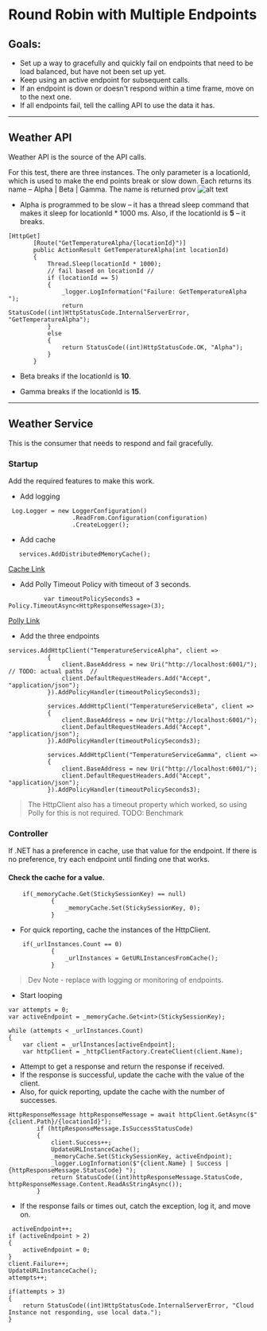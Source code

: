 ﻿# Round Robin with Multiple Endpoints
## Goals: 
- Set up a way to gracefully and quickly fail on endpoints that need to be load balanced, but have not been set up yet.
- Keep using an active endpoint for subsequent calls.
- If an endpoint is down or doesn't respond within a time frame, move on to the next one.
- If all endpoints fail, tell the calling API to use the data it has.
----

## Weather API 
Weather API is the source of the API calls.  

For this test, there are three instances.  The only parameter is a locationId, which is used to make the end points break or slow down.
Each returns its name – Alpha | Beta | Gamma.
The name is returned prov
![alt text](weatherapi1.png)


- Alpha is programmed to be slow – it has a thread sleep command that makes it sleep for locationId * 1000 ms.  Also, if the locationId is **5** – it breaks.

 ```CSharp
 [HttpGet]
        [Route("GetTemperatureAlpha/{locationId}")]
        public ActionResult GetTemperatureAlpha(int locationId)
        {
            Thread.Sleep(locationId * 1000);
            // fail based on locationId //
            if (locationId == 5)
            {
                _logger.LogInformation("Failure: GetTemperatureAlpha ");
                return StatusCode((int)HttpStatusCode.InternalServerError, "GetTemperatureAlpha");
            }
            else
            {
                return StatusCode((int)HttpStatusCode.OK, "Alpha");
            }
        }
```

- Beta breaks if the locationId is **10**.

- Gamma breaks if the locationId is **15**.


 ---

 ## Weather Service
This is the consumer that needs to respond and fail gracefully.

 ### Startup
 Add the required features to make this work.

 - Add logging
 ```CSharp
  Log.Logger = new LoggerConfiguration()
                   .ReadFrom.Configuration(configuration)
                   .CreateLogger();
 ```

 - Add cache
 ```CSharp
    services.AddDistributedMemoryCache();
 ```
 [Cache Link]( https://docs.microsoft.com/en-us/aspnet/core/performance/caching/memory?view=aspnetcore-6.0#use-setsize-size-and-sizelimit-to-limit-cache-size)

 - Add Polly Timeout Policy with timeout of 3 seconds.

  ```CSharp
            var timeoutPolicySeconds3 = Policy.TimeoutAsync<HttpResponseMessage>(3);
 ```
 [Polly Link](https://github.com/App-vNext/Polly/wiki/Polly-and-HttpClientFactory)

 - Add the three endpoints
 ```CSharp
 services.AddHttpClient("TemperatureServiceAlpha", client =>
            {
                client.BaseAddress = new Uri("http://localhost:6001/"); // TODO: actual paths  //
                client.DefaultRequestHeaders.Add("Accept", "application/json");
            }).AddPolicyHandler(timeoutPolicySeconds3); 

            services.AddHttpClient("TemperatureServiceBeta", client =>
            {
                client.BaseAddress = new Uri("http://localhost:6001/");
                client.DefaultRequestHeaders.Add("Accept", "application/json");
            }).AddPolicyHandler(timeoutPolicySeconds3); 

            services.AddHttpClient("TemperatureServiceGamma", client =>
            {
                client.BaseAddress = new Uri("http://localhost:6001/");
                client.DefaultRequestHeaders.Add("Accept", "application/json");
            }).AddPolicyHandler(timeoutPolicySeconds3);
 ```

> The HttpClient also has a timeout property which worked, so using Polly for this is not required. TODO: Benchmark


### Controller 
If .NET has a preference in cache, use that value for the endpoint.  If there is no preference, try each endpoint until finding one that works.

#### Check the cache for a value.
```CSharp
    if(_memoryCache.Get(StickySessionKey) == null)
            {
                _memoryCache.Set(StickySessionKey, 0);
            }
```

- For quick reporting, cache the instances of the HttpClient.
```CSharp 
    if(_urlInstances.Count == 0)
            {
                _urlInstances = GetURLInstancesFromCache();
            }
```
> Dev Note - replace with logging or monitoring of endpoints.

- Start looping 
```CSharp
var attempts = 0;
var activeEndpoint = _memoryCache.Get<int>(StickySessionKey);

while (attempts < _urlInstances.Count)
{
    var client = _urlInstances[activeEndpoint];
    var httpClient = _httpClientFactory.CreateClient(client.Name);

```

- Attempt to get a response and return the response if received.
- If the response is successful, update the cache with the value of the client.
- Also, for quick reporting, update the cache with the number of successes.
```CSharp
HttpResponseMessage httpResponseMessage = await httpClient.GetAsync($"{client.Path}/{locationId}");
        if (httpResponseMessage.IsSuccessStatusCode)
        {
            client.Success++;
            UpdateURLInstanceCache();
            _memoryCache.Set(StickySessionKey, activeEndpoint); 
            _logger.LogInformation($"{client.Name} | Success | {httpResponseMessage.StatusCode} ");
            return StatusCode((int)httpResponseMessage.StatusCode, httpResponseMessage.Content.ReadAsStringAsync());
        }
```

- If the response fails or times out, catch the exception, log it, and move on.
```CSharp
 activeEndpoint++;
if (activeEndpoint > 2)
{
    activeEndpoint = 0;
}
client.Failure++;
UpdateURLInstanceCache();
attempts++;

if(attempts > 3)
{
    return StatusCode((int)HttpStatusCode.InternalServerError, "Cloud Instance not responding, use local data.");
}
```
